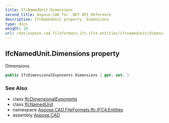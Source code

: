 ```yaml
---
title: IfcNamedUnit.Dimensions
second_title: Aspose.CAD for .NET API Reference
description: IfcNamedUnit property. Dimensions
type: docs
weight: 10
url: /net/aspose.cad.fileformats.ifc.ifc4.entities/ifcnamedunit/dimensions/
---
```

## IfcNamedUnit.Dimensions property

Dimensions

```csharp
public IfcDimensionalExponents Dimensions { get; set; }
```

### See Also

* class [IfcDimensionalExponents](../../ifcdimensionalexponents/)
* class [IfcNamedUnit](../)
* namespace [Aspose.CAD.FileFormats.Ifc.IFC4.Entities](../../ifcnamedunit/)
* assembly [Aspose.CAD](../../../)


